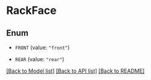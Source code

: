 # RackFace

## Enum


* `FRONT` (value: `"front"`)

* `REAR` (value: `"rear"`)


[[Back to Model list]](../README.md#documentation-for-models) [[Back to API list]](../README.md#documentation-for-api-endpoints) [[Back to README]](../README.md)


